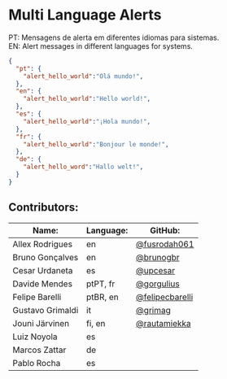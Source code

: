# Multi Language Alerts

PT: Mensagens de alerta em diferentes idiomas para sistemas.  
EN: Alert messages in different languages for systems.

```json
{
  "pt": {
    "alert_hello_world":"Olá mundo!",
  },
  "en": {
    "alert_hello_world":"Hello world!",
  },
  "es": {
    "alert_hello_world":"¡Hola mundo!",
  },
  "fr": {
    "alert_hello_world":"Bonjour le monde!",
  },
  "de": {
    "alert_hello_word":"Hallo welt!",
  }
}
```

## Contributors:

| Name:                | Language: | GitHub:                                              |
|----------------------|-----------|------------------------------------------------------|
| Allex Rodrigues      | en        | [@fusrodah061](https://github.com/fusrodah061)       |
| Bruno Gonçalves      | en        | [@brunogbr](https://github.com/brunogbr)             |
| Cesar Urdaneta       | es        | [@upcesar](https://github.com/upcesar)               | 
| Davide Mendes        | ptPT, fr  | [@gorgulius](https://github.com/gorgulius)           |
| Felipe Barelli       | ptBR, en  | [@felipecbarelli](https://github.com/felipecbarelli) |
| Gustavo Grimaldi     | it        | [@grimag](https://github.com/grimag)                 |
| Jouni Järvinen       | fi, en    | [@rautamiekka](https://github.com/rautamiekka)       |
| Luiz Noyola          | es        |                                                      |
| Marcos Zattar        | de        |                                                      |
| Pablo Rocha          | es        |                                                      |